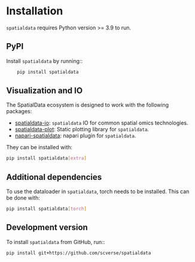 # Installation

`spatialdata` requires Python version >= 3.9 to run.

## PyPI

Install `spatialdata` by running::

```bash
    pip install spatialdata
```

## Visualization and IO

The SpatialData ecosystem is designed to work with the following packages:

-   [spatialdata-io][]: `spatialdata` IO for common spatial omics technologies.
-   [spatialdata-plot][]: Static plotting library for `spatialdata`.
-   [napari-spatialdata][]: napari plugin for `spatialdata`.

They can be installed with:

```bash
pip install spatialdata[extra]
```

## Additional dependencies

To use the dataloader in `spatialdata`, torch needs to be installed. This can be done with:

```bash
pip install spatialdata[torch]
```

## Development version

To install `spatialdata` from GitHub, run::

```bash
pip install git+https://github.com/scverse/spatialdata
```

<!-- Links -->

[napari-spatialdata]: https://github.com/scverse/napari-spatialdata
[spatialdata-io]: https://github.com/scverse/spatialdata-io
[spatialdata-plot]: https://github.com/scverse/spatialdata-plot
